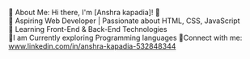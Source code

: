 💫 About Me:
 Hi there, I'm [Anshra kapadia]! 👋  
🚀 Aspiring Web Developer | Passionate about HTML, CSS, JavaScript  
🎯 Learning Front-End & Back-End Technologies  
🌱I am Currently exploring Programming languages
💫Connect with me:
www.linkedin.com/in/anshra-kapadia-532848344

